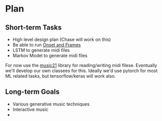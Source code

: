 # Plan

## Short-term Tasks
 - High level design plan (Chase will work on this)
 - Be able to run [Onset and Frames](https://magenta.tensorflow.org/onsets-frames)
 - LSTM to generate midi files
 - Markov Model to generate midi files

For now use the [music21](https://github.com/cuthbertLab/music21) library for reading/writing midi filese. Eventually we'll develop our own classees for this. Ideally we'd use pytorch for most ML related tasks, but tensorflow/keras will work also. 

## Long-term Goals
 - Various generative music techniques
 - Interactive music
 - 

